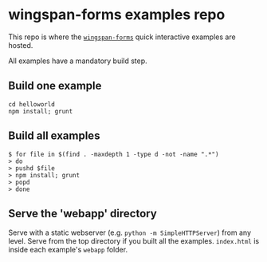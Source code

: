 # wingspan-forms examples repo

This repo is where the [`wingspan-forms`](https://github.com/wingspan/wingspan-forms) quick interactive examples are hosted.

All examples have a mandatory build step.

## Build one example

    cd helloworld
    npm install; grunt

## Build all examples

    $ for file in $(find . -maxdepth 1 -type d -not -name ".*")
    > do
    > pushd $file
    > npm install; grunt
    > popd
    > done

## Serve the 'webapp' directory

Serve with a static webserver (e.g. `python -m SimpleHTTPServer`) from any level. Serve from the top directory if you built all the examples. `index.html` is inside each example's `webapp` folder.
